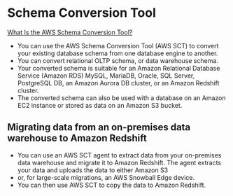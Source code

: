 # Schema Conversion Tool

[What Is the AWS Schema Conversion Tool?](https://docs.aws.amazon.com/SchemaConversionTool/latest/userguide/CHAP_Welcome.html)

- You can use the AWS Schema Conversion Tool (AWS SCT) to convert your existing database schema from one database engine to another. 
- You can convert relational OLTP schema, or data warehouse schema. 
- Your converted schema is suitable for an Amazon Relational Database Service (Amazon RDS) MySQL, MariaDB, Oracle, SQL Server, PostgreSQL DB, an Amazon Aurora DB cluster, or an Amazon Redshift cluster. 
- The converted schema can also be used with a database on an Amazon EC2 instance or stored as data on an Amazon S3 bucket.

## Migrating data from an on-premises data warehouse to Amazon Redshift

- You can use an AWS SCT agent to extract data from your on-premises data warehouse and migrate it to Amazon Redshift. The agent extracts your data and uploads the data to either Amazon S3 
- or, for large-scale migrations, an AWS Snowball Edge device. 
- You can then use AWS SCT to copy the data to Amazon Redshift.